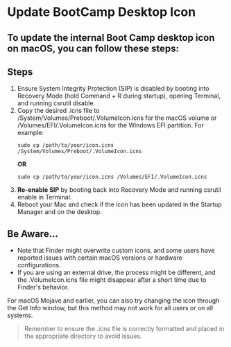 # Update BootCamp Desktop Icon
## To update the internal Boot Camp desktop icon on macOS, you can follow these steps:

## Steps

1. Ensure System Integrity Protection (SIP) is disabled by booting into Recovery Mode (hold Command + R during startup), opening Terminal, and running csrutil disable. 
2. Copy the desired .icns file to /System/Volumes/Preboot/.VolumeIcon.icns for the macOS volume or /Volumes/EFI/.VolumeIcon.icns for the Windows EFI partition.
  For example:
   ```
   sudo cp /path/to/your/icon.icns /System/Volumes/Preboot/.VolumeIcon.icns
   ```
   **OR**
   ```
   sudo cp /path/to/your/icon.icns /Volumes/EFI/.VolumeIcon.icns
   ```
3. **Re-enable SIP** by booting back into Recovery Mode and running csrutil enable in Terminal. 
4. Reboot your Mac and check if the icon has been updated in the Startup Manager and on the desktop. 

## Be Aware...

- Note that Finder might overwrite custom icons, and some users have reported issues with certain macOS versions or hardware configurations. 
- If you are using an external drive, the process might be different, and the .VolumeIcon.icns file might disappear after a short time due to Finder's behavior. 

For macOS Mojave and earlier, you can also try changing the icon through the Get Info window, but this method may not work for all users or on all systems.

> Remember to ensure the .icns file is correctly formatted and placed in the appropriate directory to avoid issues.
